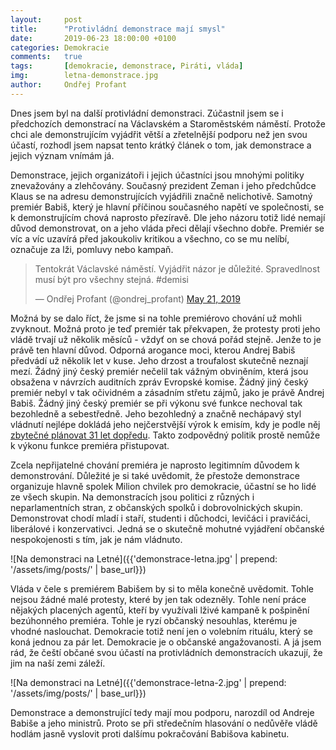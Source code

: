 ```yaml
---
layout:     post
title:      "Protivládní demonstrace mají smysl"
date:       2019-06-23 18:00:00 +0100
categories: Demokracie
comments:   true
tags:       [demokracie, demonstrace, Piráti, vláda]
img:        letna-demonstrace.jpg
author:     Ondřej Profant
---
```


Dnes jsem byl na další protivládní demonstraci. Zúčastnil jsem se i předchozích demonstrací na Václavském a Staroměstském náměstí. Protože chci ale demonstrujícím vyjádřit větší a zřetelnější podporu než jen svou účastí, rozhodl jsem napsat tento krátký článek o tom, jak demonstrace a jejich význam vnímám já.

<!--more-->

Demonstrace, jejich organizátoři i jejich účastníci jsou mnohými politiky znevažovány a zlehčovány. Současný prezident Zeman i jeho předchůdce Klaus se na adresu demonstrujících vyjádřili značně nelichotivě. Samotný premiér Babiš, který je hlavní příčinou současného napětí ve společnosti, se k demonstrujícím chová naprosto přezíravě. Dle jeho názoru totiž lidé nemají důvod demonstrovat, on a jeho vláda přeci dělají všechno dobře. Premiér se víc a víc uzavírá před jakoukoliv kritikou a všechno, co se mu nelíbí, označuje za lži, pomluvy nebo kampaň.

<blockquote class="twitter-tweet"><p lang="cs" dir="ltr">Tentokrát Václavské náměstí. Vyjádřit názor je důležité. Spravedlnost musí být pro všechny stejná. #demisi</p>&mdash; Ondřej Profant (@ondrej_profant) <a href="https://twitter.com/ondrej_profant/status/1130876014891081729?ref_src=twsrc%5Etfw">May 21, 2019</a></blockquote> <script async src="https://platform.twitter.com/widgets.js" charset="utf-8"></script>

Možná by se dalo říct, že jsme si na tohle premiérovo chování už mohli zvyknout. Možná proto je teď premiér tak překvapen, že protesty proti jeho vládě trvají už několik měsíců - vždyť on se chová pořád stejně. Jenže to je právě ten hlavní důvod. Odporná arogance moci, kterou Andrej Babiš předvádí už několik let v kuse. Jeho drzost a troufalost skutečně neznají mezí. Žádný jiný český premiér nečelil tak vážným obviněním, která jsou obsažena v návrzích auditních zpráv Evropské komise. Žádný jiný český premiér nebyl v tak očividném a zásadním střetu zájmů, jako je právě Andrej Babiš. Žádný jiný český premiér se při výkonu své funkce nechoval tak bezohledně a sebestředně. Jeho bezohledný a značně nechápavý styl vládnutí nejlépe dokládá jeho nejčerstvější výrok k emisím, kdy je podle něj [zbytečné plánovat 31 let dopředu](https://www.irozhlas.cz/zpravy-svet/andrej-babis-ochrana-zivotniho-prostredi-summit-eu-emise-zavery-prohlaseni_1906212107_cha). Takto zodpovědný politik prostě nemůže k výkonu funkce premiéra přistupovat.

Zcela nepřijatelné chování premiéra je naprosto legitimním důvodem k demonstrování. Důležité je si také uvědomit, že přestože demonstrace organizuje hlavně spolek Milion chvilek pro demokracie, účastní se ho lidé ze všech skupin. Na demonstracích jsou politici z různých i neparlamentních stran, z občanských spolků i dobrovolnických skupin. Demonstrovat chodí mladí i staří, studenti i důchodci, levičáci i pravičáci, liberálové i konzervativci. Jedná se o skutečně mohutné vyjádření občanské nespokojenosti s tím, jak je nám vládnuto.

![Na demonstraci na Letné]({{'demonstrace-letna.jpg' | prepend: '/assets/img/posts/' | base_url}})

Vláda v čele s premiérem Babišem by si to měla konečně uvědomit. Tohle nejsou žádné malé protesty, které by jen tak odezněly. Tohle není práce nějakých placených agentů, kteří by využívali lživé kampaně k pošpinění bezúhonného premiéra. Tohle je ryzí občanský nesouhlas, kterému je vhodné naslouchat. Demokracie totiž není jen o volebním rituálu, který se koná jednou za pár let. Demokracie je o občanské angažovanosti. A já jsem rád, že čeští občané svou účastí na protivládních demonstracích ukazují, že jim na naší zemi záleží.

![Na demonstraci na Letné]({{'demonstrace-letna-2.jpg' | prepend: '/assets/img/posts/' | base_url}})

Demonstrace a demonstrující tedy mají mou podporu, narozdíl od Andreje Babiše a jeho ministrů. Proto se při středečním hlasování o nedůvěře vládě hodlám jasně vyslovit proti dalšímu pokračování Babišova kabinetu.
